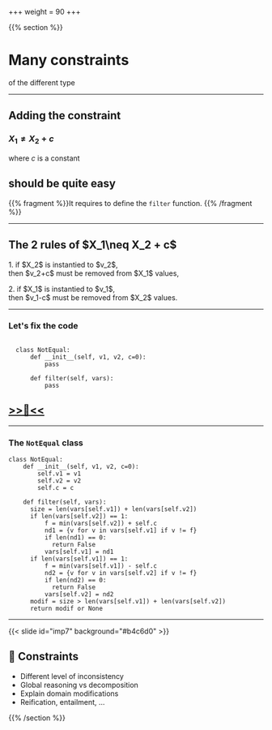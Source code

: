 +++
weight = 90
+++


{{% section %}}

# Many constraints
of the different type

---

## Adding the constraint

### $X_1\neq X_2 + c$
where $c$ is a constant
## should be quite easy

{{% fragment %}}It requires to define the `filter` function. {{% /fragment %}}

---

<section data-noprocess>
<h2>The 2 rules of $X_1\neq X_2 + c$</h2>
<p class="fragment">1. if $X_2$ is instantied to $v_2$, </br>then $v_2+c$ must be removed from $X_1$ values,</p>
<p class="fragment">2. if $X_1$ is instantied to $v_1$, </br>then $v_1-c$ must be removed from $X_2$ values.</p>


---
### Let's fix the code
```python{}

  class NotEqual:
      def __init__(self, v1, v2, c=0):
          pass

      def filter(self, vars):
          pass
```


<h2><a href="https://moodle.caseine.org/mod/vpl/view.php?id=71050"> >>🥛<<</a></h2>

<!--</section> to bind to the next section tag-->

---

### The `NotEqual` class
```python{1-5|6-8|9-14|15-20|21-22}
class NotEqual:
    def __init__(self, v1, v2, c=0):
        self.v1 = v1
        self.v2 = v2
        self.c = c

    def filter(self, vars):
      size = len(vars[self.v1]) + len(vars[self.v2])
      if len(vars[self.v2]) == 1:
          f = min(vars[self.v2]) + self.c
          nd1 = {v for v in vars[self.v1] if v != f}
          if len(nd1) == 0:
            return False
          vars[self.v1] = nd1
      if len(vars[self.v1]) == 1:
          f = min(vars[self.v1]) - self.c
          nd2 = {v for v in vars[self.v2] if v != f}
          if len(nd2) == 0:
            return False
          vars[self.v2] = nd2
      modif = size > len(vars[self.v1]) + len(vars[self.v2])
      return modif or None
```

---

{{< slide id="imp7" background="#b4c6d0" >}}

## :rocket: Constraints

- Different level of inconsistency
- Global reasoning vs decomposition
- Explain domain modifications
- Reification, entailment, ...

{{% /section %}}
